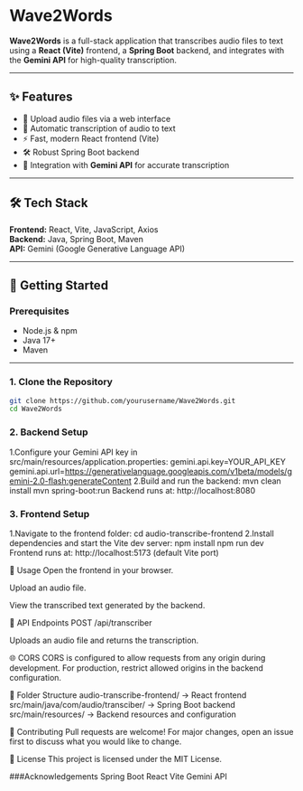 # Wave2Words

**Wave2Words** is a full-stack application that transcribes audio files to text using a **React (Vite)** frontend, a **Spring Boot** backend, and integrates with the **Gemini API** for high-quality transcription.

---

## ✨ Features
- 🎤 Upload audio files via a web interface  
- 📝 Automatic transcription of audio to text  
- ⚡ Fast, modern React frontend (Vite)  
- 🛠️ Robust Spring Boot backend  
- 🤖 Integration with **Gemini API** for accurate transcription  

---

## 🛠 Tech Stack
**Frontend:** React, Vite, JavaScript, Axios  
**Backend:** Java, Spring Boot, Maven  
**API:** Gemini (Google Generative Language API)  

---

## 🚀 Getting Started

### **Prerequisites**
- Node.js & npm  
- Java 17+  
- Maven  

---

### **1. Clone the Repository**
```bash
git clone https://github.com/yourusername/Wave2Words.git
cd Wave2Words
```

### 2. Backend Setup
  1.Configure your Gemini API key in src/main/resources/application.properties:
    gemini.api.key=YOUR_API_KEY
    gemini.api.url=https://generativelanguage.googleapis.com/v1beta/models/gemini-2.0-flash:generateContent
  2.Build and run the backend:
    mvn clean install
    mvn spring-boot:run
Backend runs at: http://localhost:8080

### 3. Frontend Setup
  1.Navigate to the frontend folder:
  cd audio-transcribe-frontend
  2.Install dependencies and start the Vite dev server:
  npm install
  npm run dev
Frontend runs at: http://localhost:5173 (default Vite port)

📌 Usage
Open the frontend in your browser.

Upload an audio file.

View the transcribed text generated by the backend.

📡 API Endpoints
POST /api/transcriber

Uploads an audio file and returns the transcription.

🌐 CORS
CORS is configured to allow requests from any origin during development.
For production, restrict allowed origins in the backend configuration.

📂 Folder Structure
audio-transcribe-frontend/   → React frontend  
src/main/java/com/audio/transciber/  → Spring Boot backend  
src/main/resources/          → Backend resources and configuration  


🤝 Contributing
Pull requests are welcome!
For major changes, open an issue first to discuss what you would like to change.

📜 License
This project is licensed under the MIT License.


###Acknowledgements
Spring Boot
React
Vite
Gemini API

